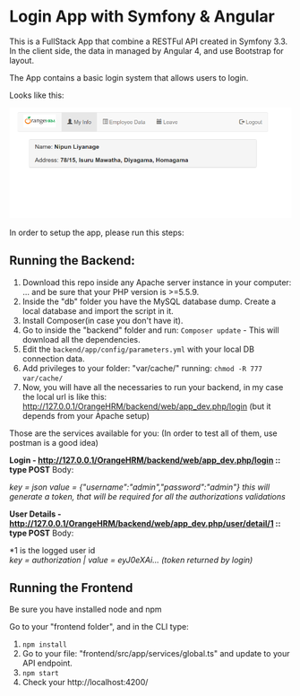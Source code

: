# Login App with Symfony & Angular

This is a FullStack App that combine a RESTFul API created in Symfony 3.3. In the client side, the data in managed by Angular 4, and use Bootstrap for layout.

The App contains a basic login system that allows users to login.

Looks like this:

![alt tag](symfony_angular_app.png)

In order to setup the app, please run this steps:

## Running the Backend:

1. Download this repo inside any Apache server instance in your computer: ... and be sure that your PHP version is >=5.5.9.
2. Inside the "db" folder you have the MySQL database dump. Create a local database and import the script in it.
3. Install Composer(in case you don't have it). 
4. Go to inside the "backend" folder and run: `Composer update` - This will download all the dependencies.
5. Edit the `backend/app/config/parameters.yml` with your local DB connection data.
6. Add privileges to your folder: "var/cache/" running: `chmod -R 777 var/cache/`
7. Now, you will have all the necessaries to run your backend, in my case the local url is like this: http://127.0.0.1/OrangeHRM/backend/web/app_dev.php/login (but it depends from your Apache setup)

Those are the services available for you: 
(In order to test all of them, use postman is a good idea)

**Login - http://127.0.0.1/OrangeHRM/backend/web/app_dev.php/login :: type POST**
Body:

*key = json
value = {"username":"admin","password":"admin"}
this will generate a token, that will be required for all the authorizations validations*


**User Details - http://127.0.0.1/OrangeHRM/backend/web/app_dev.php/user/detail/1  :: type POST**
Body:

*1 is the logged user id  
*key = authorization | value = eyJ0eXAi... (token returned by login)*


## Running the Frontend

Be sure you have installed node and npm

Go to your "frontend folder", and in the CLI type:

1. `npm install`
2. Go to your file: "frontend/src/app/services/global.ts" and update to your API endpoint.
3. `npm start`
4. Check your http://localhost:4200/



